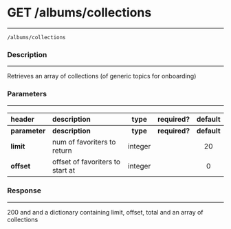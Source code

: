 # GET /albums/collections 
***
`/albums/collections`

### Description
***
Retrieves an array of collections (of generic topics for onboarding)

### Parameters
***

|header| description| type |required? |default|
|:---------|:--------------|:----------:|:------------:|:------------:|
|**parameter**| **description**| **type** |**required?** |**default**|
|**limit**|num of favoriters to return|integer||20|
|**offset**|offset of favoriters to start at|integer||0|



### Response
***

200 and and a dictionary containing limit, offset, total and an array of collections